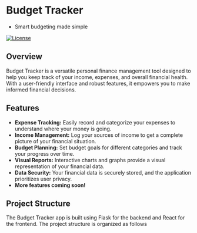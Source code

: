 # Budget Tracker
* Smart budgeting made simple

[![License](https://img.shields.io/badge/license-MIT-blue.svg)](https://opensource.org/licenses/MIT)

## Overview

Budget Tracker is a versatile personal finance management tool designed to help you keep track of your income, expenses, and overall financial health. With a user-friendly interface and robust features, it empowers you to make informed financial decisions.

## Features

- **Expense Tracking:** Easily record and categorize your expenses to understand where your money is going.
- **Income Management:** Log your sources of income to get a complete picture of your financial situation.
- **Budget Planning:** Set budget goals for different categories and track your progress over time.
- **Visual Reports:** Interactive charts and graphs provide a visual representation of your financial data.
- **Data Security:** Your financial data is securely stored, and the application prioritizes user privacy.
- **More features coming soon!**

## Project Structure

The Budget Tracker app is built using Flask for the backend and React for the frontend. The project structure is organized as follows
